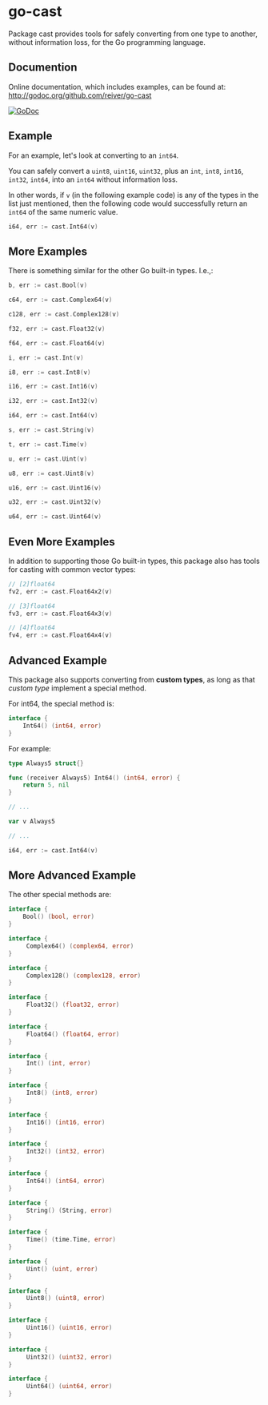 # go-cast

Package cast provides tools for safely converting from one type to another, without information loss,
for the Go programming language.


## Documention

Online documentation, which includes examples, can be found at: http://godoc.org/github.com/reiver/go-cast

[![GoDoc](https://godoc.org/github.com/reiver/go-cast?status.svg)](https://godoc.org/github.com/reiver/go-cast)


## Example

For an example, let's look at converting to an `int64`.

You can safely convert a `uint8`, `uint16`, `uint32`, plus an `int`, `int8`, `int16`, `int32`, `int64`,
into an `int64` without information loss.

In other words, if `v` (in the following example code) is any of the types in the list just mentioned, then the following
code would successfully return an `int64` of the same numeric value.

```go
i64, err := cast.Int64(v)
```

## More Examples

There is something similar for the other Go built-in types. I.e.,:

```go
b, err := cast.Bool(v)
```

```go
c64, err := cast.Complex64(v)
```
```go
c128, err := cast.Complex128(v)
```

```go
f32, err := cast.Float32(v)
```
```go
f64, err := cast.Float64(v)
```

```go
i, err := cast.Int(v)
```
```go
i8, err := cast.Int8(v)
```
```go
i16, err := cast.Int16(v)
```
```go
i32, err := cast.Int32(v)
```
```go
i64, err := cast.Int64(v)
```

```go
s, err := cast.String(v)
```

```go
t, err := cast.Time(v)
```

```go
u, err := cast.Uint(v)
```
```go
u8, err := cast.Uint8(v)
```
```go
u16, err := cast.Uint16(v)
```
```go
u32, err := cast.Uint32(v)
```
```go
u64, err := cast.Uint64(v)
```

## Even More Examples

In addition to supporting those Go built-in types, this package also has tools for casting with common vector types:

```go
// [2]float64
fv2, err := cast.Float64x2(v)
```
```go
// [3]float64
fv3, err := cast.Float64x3(v)
```
```go
// [4]float64
fv4, err := cast.Float64x4(v)
```

## Advanced Example

This package also supports converting from **custom types**, as long as that _custom type_ implement a special method.

For int64, the special method is:
```go
interface {
	Int64() (int64, error)
}
```

For example:
```go
type Always5 struct{}

func (receiver Always5) Int64() (int64, error) {
	return 5, nil
}

// ...

var v Always5

// ...

i64, err := cast.Int64(v)
```

## More Advanced Example

The other special methods are:

```go
interface {
	Bool() (bool, error)
}
```

```go
interface {
	 Complex64() (complex64, error)
}
```
```go
interface {
	 Complex128() (complex128, error)
}
```

```go
interface {
	 Float32() (float32, error)
}
```
```go
interface {
	 Float64() (float64, error)
}
```

```go
interface {
	 Int() (int, error)
}
```
```go
interface {
	 Int8() (int8, error)
}
```
```go
interface {
	 Int16() (int16, error)
}
```
```go
interface {
	 Int32() (int32, error)
}
```
```go
interface {
	 Int64() (int64, error)
}
```

```go
interface {
	 String() (String, error)
}
```

```go
interface {
	 Time() (time.Time, error)
}
```

```go
interface {
	 Uint() (uint, error)
}
```
```go
interface {
	 Uint8() (uint8, error)
}
```
```go
interface {
	 Uint16() (uint16, error)
}
```
```go
interface {
	 Uint32() (uint32, error)
}
```
```go
interface {
	 Uint64() (uint64, error)
}
```
